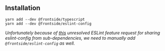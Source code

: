 ## Installation
```
yarn add --dev @frontside/typescript
yarn add --dev @frontside/eslint-config
```
_Unfortunately because of [this](https://github.com/eslint/eslint/issues/3458) unresolved ESLint feature request for sharing eslint-config from sub-dependencies, we need to manually add `@frontside/eslint-config` as well._

